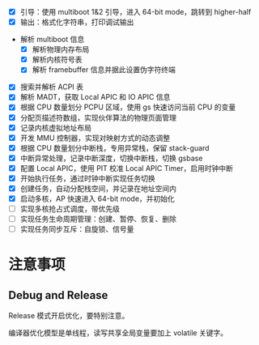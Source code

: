 - [x] 引导：使用 multiboot 1&2 引导，进入 64-bit mode，跳转到 higher-half
- [x] 输出：格式化字符串，打印调试输出
- 解析 multiboot 信息
  - [x] 解析物理内存布局
  - [x] 解析内核符号表
  - [x] 解析 framebuffer 信息并据此设置伪字符终端
- [x] 搜索并解析 ACPI 表
- [x] 解析 MADT，获取 Local APIC 和 IO APIC 信息
- [x] 根据 CPU 数量划分 PCPU 区域，使用 gs 快速访问当前 CPU 的变量
- [x] 分配页描述符数组，实现伙伴算法的物理页面管理
- [x] 记录内核虚拟地址布局
- [x] 开发 MMU 控制器，实现对映射方式的动态调整
- [x] 根据 CPU 数量划分中断栈，专用异常栈，保留 stack-guard
- [x] 中断异常处理，记录中断深度，切换中断栈，切换 gsbase
- [x] 配置 Local APIC，使用 PIT 校准 Local APIC Timer，启用时钟中断
- [x] 开始执行任务，通过时钟中断实现任务切换
- [x] 创建任务，自动分配栈空间，并记录在地址空间内
- [x] 启动多核，AP 快速进入 64-bit mode，并初始化
- [ ] 实现多核抢占式调度，带优先级
- [ ] 实现任务生命周期管理：创建、暂停、恢复、删除
- [ ] 实现任务同步互斥：自旋锁、信号量

# 注意事项

## Debug and Release

Release 模式开启优化，要特别注意。

编译器优化模型是单线程，读写共享全局变量要加上 volatile 关键字。
